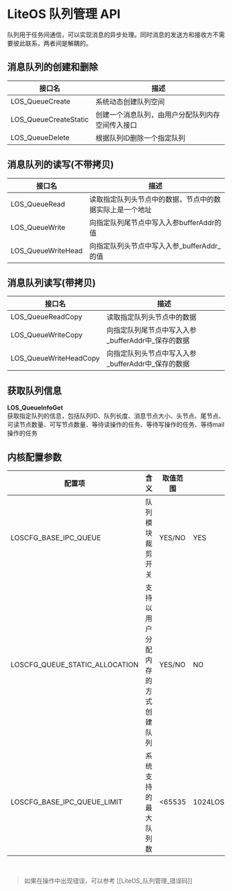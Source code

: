 # LiteOS 队列管理 API
队列用于任务间通信，可以实现消息的异步处理。同时消息的发送方和接收方不需要彼此联系，两者间是解耦的。

## 消息队列的创建和删除
| 接口名                | 描述                                             |
| --------------------- | ------------------------------------------------ |
| LOS_QueueCreate       | 系统动态创建队列空间                             |
| LOS_QueueCreateStatic | 创建一个消息队列，由用户分配队列内存空间传入接口 |
| LOS_QueueDelete       | 根据队列ID删除一个指定队列                       | 

## 消息队列的读写(不带拷贝)
| 接口名             | 描述                                                     |
| ------------------ | -------------------------------------------------------- |
| LOS_QueueRead      | 读取指定队列头节点中的数据，节点中的数据实际上是一个地址 |
| LOS_QueueWrite     | 向指定队列尾节点中写入入参bufferAddr的值                 |
| LOS_QueueWriteHead | 向指定队列头节点中写入入参_bufferAddr_的值               |


## 消息队列读写(带拷贝)
| 接口名                 | 描述                                               |
| ---------------------- | -------------------------------------------------- |
| LOS_QueueReadCopy      | 读取指定队列头节点中的数据                         |
| LOS_QueueWriteCopy     | 向指定队列尾节点中写入入参_bufferAddr中_保存的数据 |
| LOS_QueueWriteHeadCopy | 向指定队列头节点中写入入参_bufferAddr中_保存的数据 |

## 获取队列信息
**LOS_QueueInfoGet**  
获取指定队列的信息，包括队列ID、队列长度、消息节点大小、头节点、尾节点、可读节点数量、可写节点数量、等待读操作的任务、等待写操作的任务、等待mail操作的任务

## 内核配置参数
| 配置项                         | 含义                             | 取值范围 | 默认值 | 依赖                  |
| ------------------------------ | -------------------------------- | -------- | ------ | --------------------- |
| LOSCFG_BASE_IPC_QUEUE          | 队列模块裁剪开关                 | YES/NO   | YES    | 无                    |
| LOSCFG_QUEUE_STATIC_ALLOCATION | 支持以用户分配内存的方式创建队列 | YES/NO   | NO     | LOSCFG_BASE_IPC_QUEUE |
| LOSCFG_BASE_IPC_QUEUE_LIMIT    | 系统支持的最大队列数             | <65535   | 1024LOSCFG_BASE_IPC_QUEUE       |                       |


</br>

> 如果在操作中出现错误，可以参考 [[LiteOS_队列管理_错误码]]
